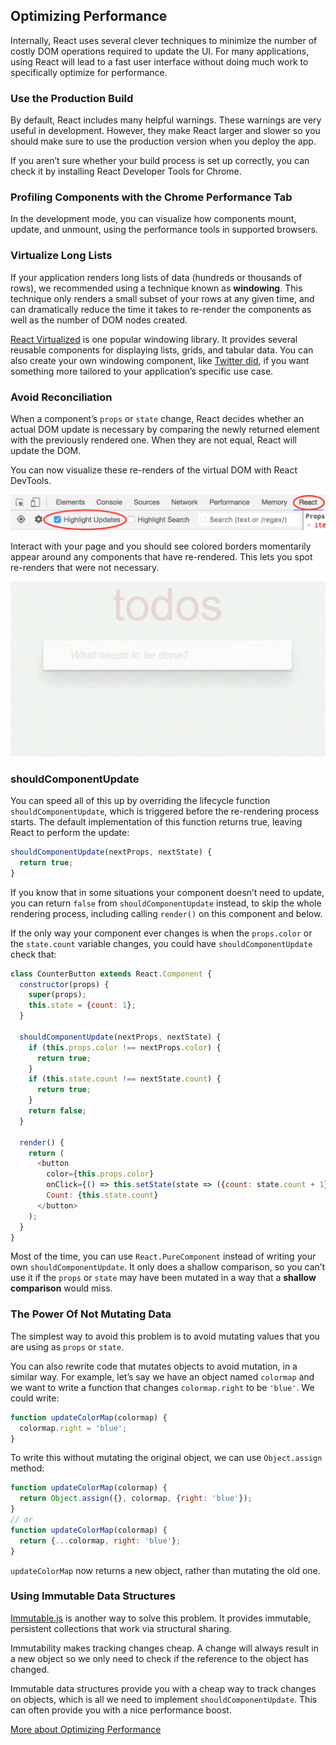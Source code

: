 ## Optimizing Performance
Internally, React uses several clever techniques to minimize the number of costly DOM operations required to update the UI. For many applications, using React will lead to a fast user interface without doing much work to specifically optimize for performance.

### Use the Production Build
By default, React includes many helpful warnings. These warnings are very useful in development. However, they make React larger and slower so you should make sure to use the production version when you deploy the app.

If you aren’t sure whether your build process is set up correctly, you can check it by installing React Developer Tools for Chrome.

### Profiling Components with the Chrome Performance Tab
In the development mode, you can visualize how components mount, update, and unmount, using the performance tools in supported browsers.

### Virtualize Long Lists
If your application renders long lists of data (hundreds or thousands of rows), we recommended using a technique known as __windowing__. This technique only renders a small subset of your rows at any given time, and can dramatically reduce the time it takes to re-render the components as well as the number of DOM nodes created.

[React Virtualized](https://bvaughn.github.io/react-virtualized/) is one popular windowing library. It provides several reusable components for displaying lists, grids, and tabular data. You can also create your own windowing component, like [Twitter did](https://medium.com/@paularmstrong/twitter-lite-and-high-performance-react-progressive-web-apps-at-scale-d28a00e780a3), if you want something more tailored to your application’s specific use case.

### Avoid Reconciliation
When a component’s `props` or `state` change, React decides whether an actual DOM update is necessary by comparing the newly returned element with the previously rendered one. When they are not equal, React will update the DOM.

You can now visualize these re-renders of the virtual DOM with React DevTools.

![Chrome DevTools](./images/devtools-highlight-updates.png)

Interact with your page and you should see colored borders momentarily appear around any components that have re-rendered. This lets you spot re-renders that were not necessary.

![Example](./images/highlight-updates-example.gif)

### shouldComponentUpdate
You can speed all of this up by overriding the lifecycle function `shouldComponentUpdate`, which is triggered before the re-rendering process starts. The default implementation of this function returns true, leaving React to perform the update:
```javascript
shouldComponentUpdate(nextProps, nextState) {
  return true;
}
```

If you know that in some situations your component doesn’t need to update, you can return `false` from `shouldComponentUpdate` instead, to skip the whole rendering process, including calling `render()` on this component and below.

If the only way your component ever changes is when the `props.color` or the `state.count` variable changes, you could have `shouldComponentUpdate` check that:
```javascript
class CounterButton extends React.Component {
  constructor(props) {
    super(props);
    this.state = {count: 1};
  }

  shouldComponentUpdate(nextProps, nextState) {
    if (this.props.color !== nextProps.color) {
      return true;
    }
    if (this.state.count !== nextState.count) {
      return true;
    }
    return false;
  }

  render() {
    return (
      <button
        color={this.props.color}
        onClick={() => this.setState(state => ({count: state.count + 1}))}>
        Count: {this.state.count}
      </button>
    );
  }
}
```

Most of the time, you can use `React.PureComponent` instead of writing your own `shouldComponentUpdate`. It only does a shallow comparison, so you can’t use it if the `props` or `state` may have been mutated in a way that a __shallow comparison__ would miss.

### The Power Of Not Mutating Data
The simplest way to avoid this problem is to avoid mutating values that you are using as `props` or `state`.

You can also rewrite code that mutates objects to avoid mutation, in a similar way. For example, let’s say we have an object named `colormap` and we want to write a function that changes `colormap.right` to be `'blue'`. We could write:
```javascript
function updateColorMap(colormap) {
  colormap.right = 'blue';
}
```
To write this without mutating the original object, we can use `Object.assign` method:
```javascript
function updateColorMap(colormap) {
  return Object.assign({}, colormap, {right: 'blue'});
}
// or
function updateColorMap(colormap) {
  return {...colormap, right: 'blue'};
}
```
`updateColorMap` now returns a new object, rather than mutating the old one.

### Using Immutable Data Structures
[Immutable.js](https://github.com/facebook/immutable-js) is another way to solve this problem. It provides immutable, persistent collections that work via structural sharing.

Immutability makes tracking changes cheap. A change will always result in a new object so we only need to check if the reference to the object has changed.

Immutable data structures provide you with a cheap way to track changes on objects, which is all we need to implement `shouldComponentUpdate`. This can often provide you with a nice performance boost.

[More about Optimizing Performance](https://reactjs.org/docs/optimizing-performance.html)